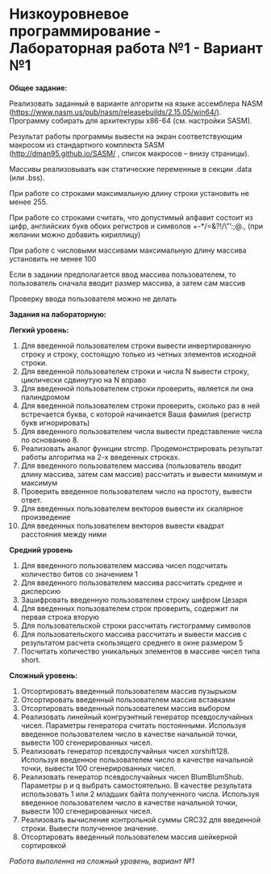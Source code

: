 # Низкоуровневое программирование - Лабораторная работа №1 - Вариант №1
**Общее задание:**

Реализовать заданный в варианте алгоритм на языке ассемблера NASM (<https://www.nasm.us/pub/nasm/releasebuilds/2.15.05/win64/>). Программу собирать для архитектуры x86-64 (см. настройки SASM).

Результат работы программы вывести на экран соответствующим макросом из стандартного комплекта SASM (<http://dman95.github.io/SASM/> , список макросов – внизу страницы). 

Массивы реализовывать как статические переменные в секции .data (или .bss). 

При работе со строками максимальную длину строки установить не менее 255.  

При работе со строками считать, что допустимый алфавит состоит из цифр, английских букв обоих регистров и символов []()+-\*/=&?!/\”’:;@., (при желании можно добавить кириллицу)

При работе с числовыми массивами максимальную длину массива установить не менее 100

Если в задании предполагается ввод массива пользователем, то пользователь сначала вводит размер массива, а затем сам массив

Проверку ввода пользователя можно не делать

**Задания на лабораторную:**

**Легкий уровень:**

1. Для введенной пользователем строки вывести инвертированную строку и строку, состоящую только из четных элементов исходной строки.
1. Для введенной пользователем строки и числа N вывести строку, циклически сдвинутую на N вправо
1. Для введенной пользователем строки проверить, является ли она палиндромом
1. Для введенной пользователем строки проверить, сколько раз в ней встречается буква, с которой начинается Ваша фамилия (регистр букв игнорировать)
1. Для введенного пользователем числа вывести представление числа по основанию 8.
1. Реализовать аналог функции strcmp. Продемонстрировать результат работы алгоритма на 2-х введенных строках.
1. Для введенного пользователем массива (пользователь вводит длину массива, затем сам массив) рассчитать и вывести минимум и максимум
1. Проверить введенное пользователем число на простоту, вывести ответ.
1. Для введенных пользователем векторов вывести их скалярное произведение
1. Для введенных пользователем векторов вывести квадрат расстояния между ними

**Средний уровень**

1. Для введенного пользователем массива чисел подсчитать количество битов со значением 1
1. Для введенного пользователем массива рассчитать среднее и дисперсию
1. Зашифровать введенную пользователем строку шифром Цезаря 
1. Для введенных пользователем строк проверить, содержит ли первая строка вторую
1. Для пользовательской строки рассчитать гистограмму символов
1. Для пользовательского массива рассчитать и вывести массив с результатом расчета скользящего среднего в окне размером 5
1. Посчитать количество уникальных элементов в массиве чисел типа short.

**Сложный уровень:**

1. Отсортировать введенный пользователем массив пузырьком
1. Отсортировать введенный пользователем массив вставками
1. Отсортировать введенный пользователем массив выбором
1. Реализовать линейный конгруэнтный генератор псевдослучайных чисел. Параметры генератора считать постоянными. Используя введенное пользователем число в качестве начальной точки, вывести 100 сгенерированных чисел.
1. Реализовать генератор псевдослучайных чисел xorshift128. Используя введенное пользователем число в качестве начальной точки, вывести 100 сгенерированных чисел.
1. Реализовать генератор псевдослучайных чисел BlumBlumShub. Параметры p и q выбрать самостоятельно. В качестве результата использовать 1 или 2 младших байта полученного числа. Используя введенное пользователем число в качестве начальной точки, вывести 100 сгенерированных чисел.
1. Реализовать вычисление контрольной суммы CRC32 для введенной строки. Вывести полученное значение.
1. Отсортировать введенный пользователем массив шейкерной сортировкой

*Работа выполенна на сложный уровень, вариант №1*
